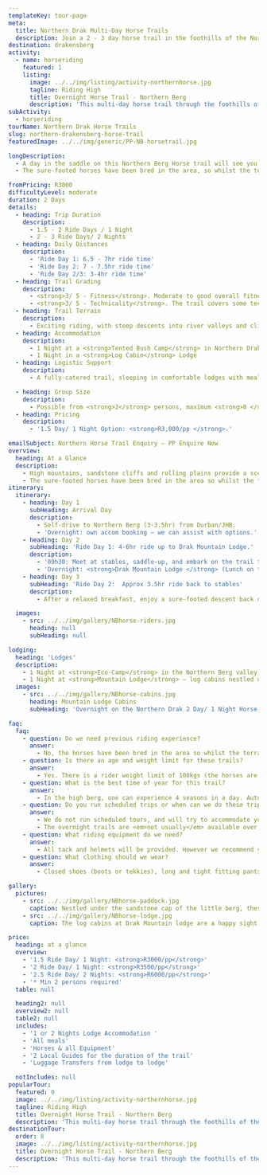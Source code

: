 ```yaml
---
templateKey: tour-page
meta:
  title: Northern Drak Multi-Day Horse Trails
  description: Join a 2 - 3 day horse trail in the foothills of the Northern Drakensberg.  Previous riding experience is not essential as the sure footed horses lead the way. Bed down in comfy lodges overnight.
destination: drakensberg
activity:
  - name: horseriding
    featured: 1
    listing:
      image: ../../img/listing/activity-northernhorse.jpg
      tagline: Riding High
      title: Overnight Horse Trail - Northern Berg
      description: 'This multi-day horse trail through the foothills of the Northern Berg, will see you forging mountain streams and galloping wide open plains; as our sure- footed boerperds lead the way. Overnighting in snug lodges with catering and luggage support all provided.'
subActivity:
  - horseriding
tourName: Northern Drak Horse Trails
slug: northern-drakensberg-horse-trail
featuredImage: ../../img/generic/PP-NB-horsetrail.jpg

longDescription:
  - A day in the saddle on this Northern Berg Horse trail will see you traversing mountain ridges, forging crisp streams and galloping along wide open plains; whilst overnighting in the comfort of a mountain lodge at night.
  - The sure-footed horses have been bred in the area, so whilst the terrain may be technical, you are on experienced footing. This overnight trail in stunning mountain surrounds is a pioneer adventure suited to both novice and experienced riders.

fromPricing: R3000
difficultyLevel: moderate
duration: 2 Days
details:
  - heading: Trip Duration
    description:
      - 1.5 - 2 Ride Days / 1 Night
      - 2 - 3 Ride Days/ 2 Nights
  - heading: Daily Distances
    description:
      - 'Ride Day 1: 6.5 - 7hr ride time'
      - 'Ride Day 2: 7 - 7.5hr ride time'
      - 'Ride Day 2/3: 3-4hr ride time'
  - heading: Trail Grading
    description:
      - <strong>3/ 5 - Fitness</strong>. Moderate to good overall fitness and endurance needed, but previous horse-riding experience not <em>essential</em>.
      - <strong>3/ 5 - Technicality</strong>. The trail covers some technical riding, but you can trust in the sure-footed horses.
  - heading: Trail Terrain
    description:
      - Exciting riding, with steep descents into river valleys and climbs up ridges.  Steep terrain is punctuated by wide open plains conducive to galloping for the more experienced rider.
  - heading: Accommodation
    description:
      - 1 Night at a <strong>Tented Bush Camp</strong> in Northern Drak Valley
      - 1 Night in a <strong>Log Cabin</strong> Lodge
  - heading: Logistic Support
    description:
      - A fully-catered trail, sleeping in comfortable lodges with meals and all equipment provided.

  - heading: Group Size
    description:
      - Possible from <strong>2</strong> persons, maximum <strong>8 </strong>persons/group.
  - heading: Pricing
    description:
      - '1.5 Day/ 1 Night Option: <strong>R3,000/pp </strong>.'

emailSubject: Northern Horse Trail Enquiry – PP Enquire Now
overview:
  heading: At a Glance
  description:
    - High mountains, sandstone cliffs and rolling plains provide a scenic and dramatic backdrop to this Northern Drakensberg multi-day horse trail. A day in the saddle will see you traversing mountain ridges, forging crisp streams and galloping along wide open plains. Guests wishing to include a cultural element in their ride can alter their route to ride through the village,  visiting a local Sangoma, and getting a feel for contemporary rural Zulu life.
    - The sure-footed horses have been bred in the area so whilst the terrain may seem technical, you are on experienced footing. You will overnight in the comfort of mountain lodges, so you get to play cowboy by day... but get to sleep in a real bed by night.
itinerary:
  itinerary:
    - heading: Day 1
      subHeading: Arrival Day
      description:
        - Self-drive to Northern Berg (3-3.5hr) from Durban/JHB.
        - 'Overnight: own accom booking – we can assist with options.'
    - heading: Day 2
      subHeading: 'Ride Day 1: 4-6hr ride up to Drak Mountain Lodge.'
      description:
        - '09h30: Meet at stables, saddle-up, and embark on the trail traversing river valleys, and climbing up the  ridge line to Drak Mountain Lodge. Luggage transferred by vehicle.'
        - 'Overnight: <strong>Drak Mountain Lodge </strong> (Lunch on the trail. Dinner at Mountain lodge)'
    - heading: Day 3
      subHeading: 'Ride Day 2:  Approx 3.5hr ride back to stables'
      description:
        - After a relaxed breakfast, enjoy a sure-footed descent back down the valley, returning by midday on the 1.5 day package or mid-afternoon on the 2 day trip. (Breakfast and optional lunch on the trail)

  images:
    - src: ../../img/gallery/NBhorse-riders.jpg
      heading: null
      subHeading: null

lodging:
  heading: 'Lodges'
  description:
    - 1 Night at <strong>Eco-Camp</strong> in the Northern Berg valley (2 Night trail)
    - 1 Night at <strong>Mountain Lodge</strong> – log cabins nestled under the sandstone cliffs (1 & 2 night trail)
  images:
    - src: ../../img/gallery/NBhorse-cabins.jpg
      heading: Mountain Lodge Cabins
      subHeading: 'Overnight on the Northern Drak 2 Day/ 1 Night Horse Trail'

faq:
  faq:
    - question: Do we need previous riding experience?
      answer:
        - No, the horses have been bred in the area so whilst the terrain is fairly technical, you are on experienced footing. However, a good level of endurance and overall physical fitness is required for the 'time in the saddle' - which many people underestimate.
    - question: Is there an age and weight limit for these trails?
      answer:
        - Yes. There is a rider weight limit of 100kgs (the horses are a smaller sturdy breed). Children should be 13yrs or older, unless solid riding experience (preferably multi-day), can be proven.
    - question: What is the best time of year for this trail?
      answer:
        - In the high berg, one can experience 4 seasons in a day. Autumn (Mar-May) and Spring (mid August - Oct) are some of the best months, but for the most stable weather, winter months (June-July) can be the best – chilly starts but generally warm and dry days with a warm lodge to snuggle down overnight.  Afternoon thunderstorms are most common in the hottest months (Nov-Feb).
    - question: Do you run scheduled trips or when can we do these trips?
      answer:
        - We do not run scheduled tours, and will try to accommodate your date request provided you are a minimum of 2 persons, and as per lodge & guide/horse availability.
        - The overnight trails are <em>not usually</em> available over a <strong>weekend</strong> (Friday or Saturday night), due to the lodges ‘2-night stay’ policy over weekends. But if the weekend is outside of a popular period (i.e. not long weekends or school hols) – we will endeavour to organise it for you.
    - question: What riding equipment do we need?
      answer:
        - All tack and helmets will be provided. However we recommend you bring along a small daypack that can carry a water-bladder for easy hydration enroute (In summer months you will need to carry at least 1.5l of water).
    - question: What clothing should we wear?
      answer:
        - Closed shoes (boots or tekkies), long and tight fitting pants (jeans or jodphurs) to prevent chaffe, long sleeve cotton or light wicking top, and sunscreen – NB. The dress code at the overnight lodge is practical casual.

gallery:
  pictures:
    - src: ../../img/gallery/NBhorse-paddock.jpg
      caption: Nestled under the sandstone cap of the little berg, these horses enjoy green pastures.
    - src: ../../img/gallery/NBhorse-lodge.jpg
      caption: The log cabins at Drak Mountain lodge are a happy sight after a full day in the saddle.

price:
  heading: at a glance
  overview:
    - '1.5 Ride Day/ 1 Night: <strong>R3000/pp</strong>'
    - '2 Ride Day/ 1 Night: <strong>R3500/pp</strong>'
    - '2.5 Ride Day/ 2 Nights: <strong>R6000/pp</strong>'
    - '* Min 2 persons required'
  table: null

  heading2: null
  overview2: null
  table2: null
  includes:
    - '1 or 2 Nights Lodge Accommodation '
    - 'All meals'
    - 'Horses & all Equipment'
    - '2 Local Guides for the duration of the trail'
    - 'Luggage Transfers from lodge to lodge'

  notIncludes: null
popularTour:
  featured: 0
  image: ../../img/listing/activity-northernhorse.jpg
  tagline: Riding High
  title: Overnight Horse Trail - Northern Berg
  description: 'This multi-day horse trail through the foothills of the Northern Berg, will see you forging mountain streams and galloping wide open plains; as our sure- footed boerperds lead the way. Overnighting in snug lodges with catering and luggage support all provided.'
destinationTour:
  order: 8
  image: ../../img/listing/activity-northernhorse.jpg
  title: Overnight Horse Trail - Northern Berg
  description: 'This multi-day horse trail through the foothills of the Northern Berg, will see you forging mountain streams and galloping wide open plains; as our sure- footed boerperds lead the way. Overnighting in snug lodges with catering and luggage support all provided.'
---
```

